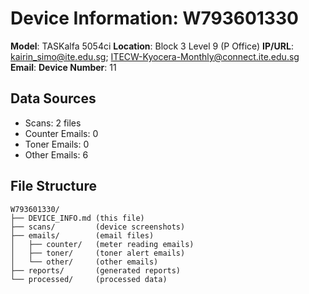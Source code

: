 # Device Information: W793601330

**Model**: TASKalfa 5054ci
**Location**: Block 3 Level 9 (P Office)
**IP/URL**: kairin_simo@ite.edu.sg; ITECW-Kyocera-Monthly@connect.ite.edu.sg
**Email**: 
**Device Number**: 11

## Data Sources
- Scans: 2 files
- Counter Emails: 0
- Toner Emails: 0
- Other Emails: 6

## File Structure
```
W793601330/
├── DEVICE_INFO.md (this file)
├── scans/         (device screenshots)
├── emails/        (email files)
│   ├── counter/   (meter reading emails)
│   ├── toner/     (toner alert emails)
│   └── other/     (other emails)
├── reports/       (generated reports)
└── processed/     (processed data)
```
